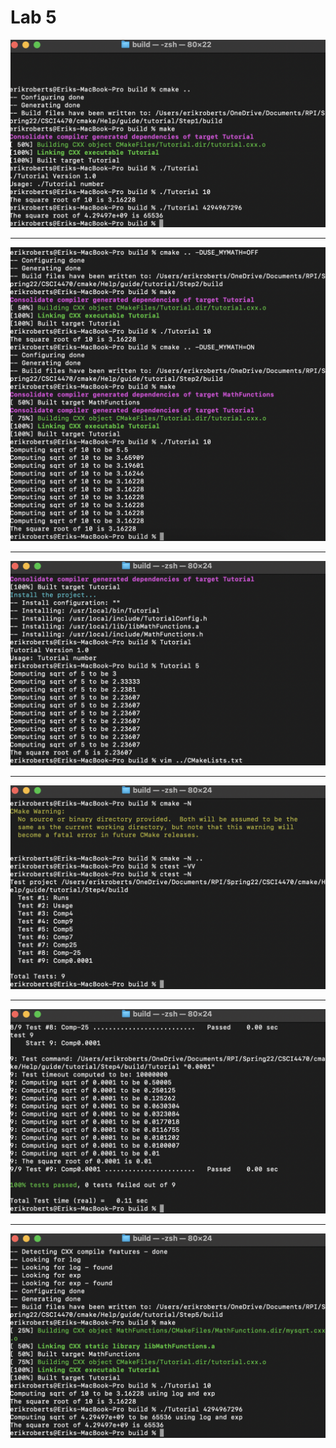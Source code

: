 # Lab 5

![Step 1](step1.png)

<hr>

![Step 2](step2.png)

<hr>

![Step 4, part 1](step4-1.png)

<hr>

![Step 4, part 2](step4-2.png)

<hr>

![Step 4, part 3](step4-3.png)

<hr>

![Step 5](step5.png)